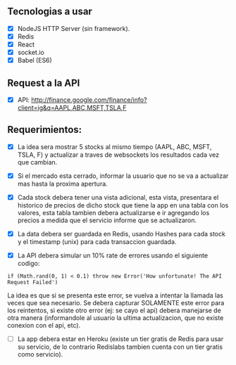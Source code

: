 ## Tecnologias a usar
- [x] NodeJS HTTP Server (sin framework).
- [x] Redis
- [x] React
- [x] socket.io
- [x] Babel (ES6)

## Request a la API
- [x] API: http://finance.google.com/finance/info?client=ig&q=AAPL,ABC,MSFT,TSLA,F

## Requerimientos:
- [x] La idea sera mostrar 5 stocks al mismo tiempo (AAPL, ABC, MSFT, TSLA, F) y actualizar a traves de websockets los resultados cada vez que cambian.

- [x] Si el mercado esta cerrado, informar la usuario que no se va a actualizar mas hasta la proxima apertura.

- [x] Cada stock debera tener una vista adicional, esta vista, presentara el historico de precios de dicho stock que tiene la app en una tabla con los valores, esta tabla tambien debera actualizarse e ir agregando los precios a medida que el servicio informe que se actualizaron.

- [x] La data debera ser guardada en Redis, usando Hashes para cada stock y el timestamp (unix) para cada transaccion guardada.

- [x] La API debera simular un 10% rate de errores usando el siguiente codigo:

`if (Math.rand(0, 1) < 0.1) throw new Error('How unfortunate! The API Request Failed')`

La idea es que si se presenta este error, se vuelva a intentar la llamada las veces que sea necesario. Se debera capturar SOLAMENTE este error para los reintentos, si existe otro error (ej: se cayo el api) debera manejarse de otra manera (informandole al usuario la ultima actualizacion, que no existe conexion con el api, etc).

- [ ] La app debera estar en Heroku (existe un tier gratis de Redis para usar su servicio, de lo contrario Redislabs tambien cuenta con un tier gratis como servicio).
